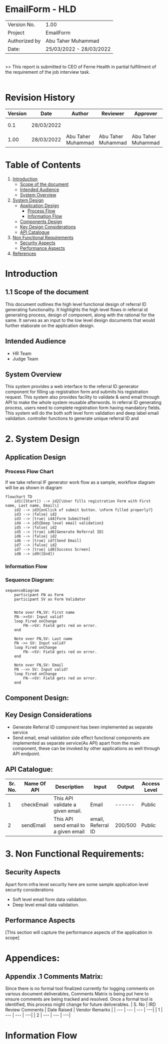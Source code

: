 # EmailForm - HLD

|               |                         |
| ------------- | ----------------------- |
| Version No.   | 1.00                    |
| Project       | EmailForm               |
| Authorized by | Abu Taher Muhammad      |
| Date:         | 25/03/2022 - 28/03/2022 |

<br />
>> This report is submitted to CEO of Ferne Health in partial fulfillment of the requirement of the job interview task.
<br />
<br />

# Revision History

| Version | Date       | Author             | Reviewer           | Approver           | Comments      |
| ------- | ---------- | ------------------ | ------------------ | ------------------ | ------------- |
| 0.1     | 28/03/2022 |                    |                    |                    | Draft Version |
| 1.00    | 28/03/2022 | Abu Taher Muhammad | Abu Taher Muhammad | Abu Taher Muhammad | Draft Version |

# Table of Contents

1. [Introduction](#a-name"introduction"introductiona)
    - [Scope of the document](#a-name"scope-of-the-document"11-scope-of-the-documenta)
    - [Intended Audience](#a-name"intended-audience"intended-audiencea)
    - [System Overview](#a-name"system-overview"system-overviewa)
2. [System Design](#2-a-name"system-design"system-designa)
    - [Application Design](#a-name"application-design"application-designa)
        - [Process Flow](#a-name"process-flow-chart"process-flow-charta)
        - [Information Flow](#a-name"information-flow"information-flowa)
    - [Components Design](#a-name"component-design"-component-design-a)
    - [Key Design Considerations](#a-name"key-design-considerations"-key-design-considerations-a)
    - [API Catalogue](#a-name"api-catalogue"-api-catalogue-a)
3. [Non Functional Requirements](#3-a-name"non-functional-requirements"non-functional-requirements-a)
    - [Security Aspects](#a-name"security-aspects"-security-aspects-a)
    - [Performance Aspects](#a-name"performance-aspects"performance-aspects-a)
4. [References](#a-name"sequence-diagram"-sequence-diagram-a)

# <a name="introduction">Introduction</a>

## <a name="scope-of-the-document">1.1 Scope of the document</a>

This document outlines the high level functional design of referral ID generating functionality. It highlights the high level flows in referral id generating process, design of component, along with the rational for the same. It serves as an input to the low level design documents that would further elaborate on the application design.

## <a name="intended-audience">Intended Audience</a>

-   HR Team
-   Judge Team

## <a name="system-overview">System Overview</a>

This system provides a web interface to the referral ID generator component for filling up registration form and submits his registration request. This system also provides facility to validate & send email through API to make the whole system reusable afterwords. In referral ID generating process, users need to complete registration form having mandatory fields. This system will do the both soft level form validation and deep label email validation.
controller functions to generate unique referral ID and

# 2. <a name="system-design">System Design</a>

## <a name="application-design">Application Design</a>

### <a name="process-flow-chart">Process Flow Chart</a>

If we take referral IF generator work flow as a sample, workflow diagram will be as shown in diagram

```mermaid
flowchart TD
    id1([Start]) --> id2[\User fills registration Form with First name, Last name, Email\]
    id2 --> id3{onClick of submit button. \nForm filled properly?}
    id3 --> |false| id2
    id3 --> |true| id4[Form Submitted]
    id4 --> id5{Deep level email validation}
    id5 --> |false| id2
    id5 --> |true| id6[Generate Referral ID]
    id6 --> |false| id2
    id6 --> |true| id7[Send Email]
    id7 --> |false| id2
    id7 --> |true| id8[Success Screen]
    id8 --> id9([End])

```

### <a name="information-flow">Information Flow</a>

### <a name="sequence-diagram"> Sequence Diagram: </a>

```mermaid
sequenceDiagram
    participant FN as Form
    participant SV as Form Validator


    Note over FN,SV: First name
    FN-->>SV: Input valid?
    loop Fired onChange
        FN-->SV: Field gets red on error.
    end

    Note over FN,SV: Last name
    FN ->> SV: Input valid?
    loop Fired onChange
        FN-->SV: Field gets red on error.
    end

    Note over FN,SV: Email
    FN -->> SV: Input valid?
    loop Fired onChange
        FN-->SV: Field gets red on error.
    end

```

## <a name="component-design"> Component Design: </a>

## <a name="key-design-considerations"> Key Design Considerations </a>

-   Generate Referral ID component has been implemented as separate service
-   Send email, email validation side effect functional components are implemented as separate service(As API) apart from the main component, these can be invoked by other applications as well through API endpoint.

## <a name="api-catalogue"> API Catalogue: </a>

| Sr. No. | Name Of API | Description                          | Input              | Output  | Access Level |
| ------- | ----------- | ------------------------------------ | ------------------ | ------- | ------------ |
| 1       | checkEmail  | This API validate a given email.     | Email              | ------  | Public       |
| 2       | sendEmail   | This API send email to a given email | email, Referral ID | 200/500 | Public       |

# 3. <a name="non-functional-requirements">Non Functional Requirements: </a>

## <a name="security-aspects"> Security Aspects </a>

Apart form infra level security here are some sample application level security considerations

-   Soft level email form data validation.
-   Deep level email data validation.

## <a name="performance-aspects">Performance Aspects </a>

[This section will capture the performance aspects of the application in scope]

# <a name="appendices"> Appendices: </a>

## <a name="appendix-1-comments-matrix"> Appendix .1 Comments Matrix: </a>

Since there is no formal tool finalized currently for logging comments on various document deliverables,
Comments Matrix is being put here to ensure comments are being tracked and resolved. Once a formal tool is
identified, this process might change for future deliverables.
| S. No | IRD Review Comments | Date Raised | Vendor Remarks |
| --- | --- | --- | ---|
| 1 | --- | --- | ---|
| 2 | --- | --- | ---|

# <a name="information-flow">Information Flow </a>
